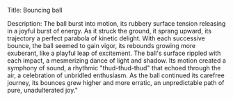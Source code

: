 Title: Bouncing ball

Description: The ball burst into motion, its rubbery surface tension releasing in a joyful burst of energy. As it struck the ground, it sprang upward, its trajectory a perfect parabola of kinetic delight. With each successive bounce, the ball seemed to gain vigor, its rebounds growing more exuberant, like a playful leap of excitement. The ball's surface rippled with each impact, a mesmerizing dance of light and shadow. Its motion created a symphony of sound, a rhythmic "thud-thud-thud" that echoed through the air, a celebration of unbridled enthusiasm. As the ball continued its carefree journey, its bounces grew higher and more erratic, an unpredictable path of pure, unadulterated joy."
